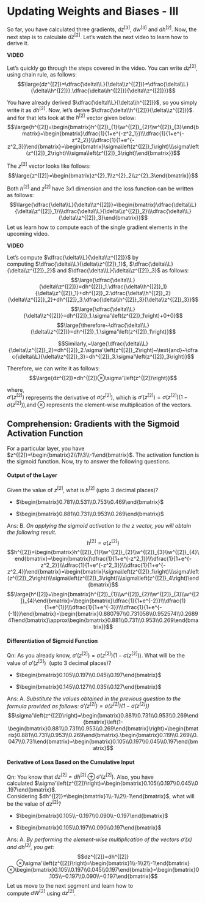 # Updating Weights and Biases - III

So far, you have calculated three gradients, $dz^{[3]}$, $dw^{[3]}$ and $dh^{[2]}$. Now, the next step is to calculate $dz^{[2]}$. Let’s watch the next video to learn how to derive it.

**VIDEO**

Let’s quickly go through the steps covered in the video. You can write $dz^{[2]}$, using chain rule, as follows:
$$\large{dz^{[2]}=\dfrac{\delta\\L}{\delta\\z^{[2]}}=\dfrac{\delta\\L}{\delta\\h^{[2]}}.\dfrac{\delta\\h^{[2]}}{\delta\\z^{[2]}}}$$

You have already derived $\dfrac{\delta\\L}{\delta\\h^{[2]}}$, so you simply write it as $dh^{[2]}$. Now, let’s derive $\dfrac{\delta\\h^{[2]}}{\delta\\z^{[2]}}$. and for that lets look at the $h^{[2]}$ vector given below:
$$\large{h^{[2]}=\begin{bmatrix}h^{[2]}_{1}\\w^{[2]}_{2}\\w^{[2]}_{3}\end{bmatrix}=\begin{bmatrix}\dfrac{1}{1+e^{-z^2_1}}\\\dfrac{1}{1+e^{-z^2_2}}\\\dfrac{1}{1+e^{-z^2_3}}\end{bmatrix}=\begin{bmatrix}\sigma\left(z^{[2]}_1\right)\\\sigma\left(z^{[2]}_2\right)\\\sigma\left(z^{[2]}_3\right)\end{bmatrix}}$$

The $z^{[2]}$ vector looks like follows:
$$\large{z^{[2]}=\begin{bmatrix}z^{2}_1\\z^{2}_2\\z^{2}_3\end{bmatrix}}$$

Both $h^{[2]}$ and $z^{[2]}$ have $3x1$ dimension and the loss function can be written as follows:
$$\large{\dfrac{\delta\\L}{\delta\\z^{[2]}}=\begin{bmatrix}\dfrac{\delta\\L}{\delta\\z^{[2]}_1}\\\dfrac{\delta\\L}{\delta\\z^{[2]}_2}\\\dfrac{\delta\\L}{\delta\\z^{[2]}_3}\end{bmatrix}}$$
Let us learn how to compute each of the single gradient elements in the upcoming video.

**VIDEO**

Let’s compute $\dfrac{\delta\\L}{\delta\\z^{[2]}}$ by computing $\dfrac{\delta\\L}{\delta\\z^{[2]}_1}$, $\dfrac{\delta\\L}{\delta\\z^{[2]}_2}$ and $\dfrac{\delta\\L}{\delta\\z^{[2]}_3}$ as follows:
$$\large{\dfrac{\delta\\L}{\delta\\z^{[2]}}=dh^{[2]}_1.\dfrac{\delta\\h^{[2]}_1}{\delta\\z^{[2]}_1}+dh^{[2]}_2.\dfrac{\delta\\h^{[2]}_2}{\delta\\z^{[2]}_2}+dh^{[2]}_3.\dfrac{\delta\\h^{[2]}_3}{\delta\\z^{[2]}_3}}$$
$$\large{\dfrac{\delta\\L}{\delta\\z^{[2]}}=dh^{[2]}_1.\sigma'\left(z^{[2]}_1\right)+0+0}$$
$$\large{\therefore~\dfrac{\delta\\L}{\delta\\z^{[2]}}=dh^{[2]}_1.\sigma'\left(z^{[2]}_1\right)}$$

$$Similarly,~\large{\dfrac{\delta\\L}{\delta\\z^{[2]}_2}=dh^{[2]}_2.\sigma'\left(z^{[2]}_2\right)~\text{and}~\dfrac{\delta\\L}{\delta\\z^{[2]}_3}=dh^{[2]}_3.\sigma'\left(z^{[2]}_3\right)}$$

Therefore, we can write it as follows:
$$\large{dz^{[2]}=dh^{[2]}⊗\sigma'\left(z^{[2]}\right)}$$

where,  
$\sigma'\left(z^{[2]}\right)$ represents the derivative of $\sigma\left(z^{[2]}\right)$, which is $\sigma'\left(z^{[2]}\right)=\sigma\left(z^{[2]}\right)\left(1−\sigma\left(z^{[2]}\right)\right)$,and ⊗ represents the element-wise multiplication of the vectors.

## Comprehension: Gradients with the Sigmoid Activation Function

For a particular layer, you have $z^{[2]}=\begin{bmatrix}2\\1\\3\\-1\end{bmatrix}$. The activation function is the sigmoid function. Now, try to answer the following questions.

#### Output of the Layer

Given the value of $z^{[2]}$, what is $h^{[2]}$ (upto 3 decimal places)?

- $\begin{bmatrix}0.781\\0.531\\0.753\\0.469\end{bmatrix}$

- $\begin{bmatrix}0.881\\0.731\\0.953\\0.269\end{bmatrix}$

Ans: B. *On applying the sigmoid activation to the z vector, you will obtain the following result.*
$$h^{[2]}=\sigma\left(z^{[2]}\right)$$$$h^{[2]}=\begin{bmatrix}h^{[2]}_{1}\\w^{[2]}_{2}\\w^{[2]}_{3}\\w^{[2]}_{4}\end{bmatrix}=\begin{bmatrix}\dfrac{1}{1+e^{-z^2_1}}\\\dfrac{1}{1+e^{-z^2_2}}\\\dfrac{1}{1+e^{-z^2_3}}\\\dfrac{1}{1+e^{-z^2_4}}\end{bmatrix}=\begin{bmatrix}\sigma\left(z^{[2]}_1\right)\\\sigma\left(z^{[2]}_2\right)\\\sigma\left(z^{[2]}_3\right)\\\sigma\left(z^{[2]}_4\right)\end{bmatrix}$$$$\large{h^{[2]}=\begin{bmatrix}h^{[2]}_{1}\\w^{[2]}_{2}\\w^{[2]}_{3}\\w^{[2]}_{4}\end{bmatrix}=\begin{bmatrix}\dfrac{1}{1+e^{-2}}\\\dfrac{1}{1+e^{1}}\\\dfrac{1}{1+e^{-3}}\\\dfrac{1}{1+e^{-(-1)}}\end{bmatrix}=\begin{bmatrix}0.880797\\0.731058\\0.952574\\0.268941\end{bmatrix}\approx\begin{bmatrix}0.881\\0.731\\0.953\\0.269\end{bmatrix}}$$
#### Differentiation of Sigmoid Function

Qn: As you already know, $\sigma'\left(z^{[2]}\right)=\sigma\left(z^{[2]}\right)\left(1−\sigma\left(z^{[2]}\right)\right)$. What will be the value of $\sigma'\left(z^{[2]}\right)$  (upto 3 decimal places)?

- $\begin{bmatrix}0.105\\0.197\\0.045\\0.197\end{bmatrix}$

- $\begin{bmatrix}0.145\\0.127\\0.035\\0.127\end{bmatrix}$

Ans: A. *Substitute the values obtained in the previous question to the formula provided as follows: $\sigma'\left(z^{[2]}\right)=\sigma\left(z^{[2]}\right)\left(1−\sigma\left(z^{[2]}\right)\right)$*
$$\sigma'\left(z^{[2]}\right)=\begin{bmatrix}0.881\\0.731\\0.953\\0.269\end{bmatrix}\left(1-\begin{bmatrix}0.881\\0.731\\0.953\\0.269\end{bmatrix}\right)=\begin{bmatrix}0.881\\0.731\\0.953\\0.269\end{bmatrix}.\begin{bmatrix}0.119\\0.269\\0.047\\0.731\end{bmatrix}=\begin{bmatrix}0.105\\0.197\\0.045\\0.197\end{bmatrix}$$

#### Derivative of Loss Based on the Cumulative Input

Qn: You know that $dz^{[2]}=dh^{[2]}⊕\sigma'\left(z^{[2]}\right)$. Also, you have calculated $\sigma'\left(z^{[2]}\right)=\begin{bmatrix}0.105\\0.197\\0.045\\0.197\end{bmatrix}$. Considering $dh^{[2]}=\begin{bmatrix}1\\-1\\2\\-1\end{bmatrix}$, what will be the value of $dz^{[2]}$?

- $\begin{bmatrix}0.105\\−0.197\\0.090\\−0.197\end{bmatrix}$

- $\begin{bmatrix}0.105\\0.197\\0.090\\0.197\end{bmatrix}$

Ans: A. *By performing the element-wise multiplication of the vectors $\sigma'(x)$ and $dh^{[2]}$, you get:* $$dz^{[2]}=dh^{[2]}⊗\sigma'\left(z^{[2]}\right)=\begin{bmatrix}1\\-1\\2\\-1\end{bmatrix}⊗\begin{bmatrix}0.105\\0.197\\0.045\\0.197\end{bmatrix}=\begin{bmatrix}0.105\\−0.197\\0.090\\−0.197\end{bmatrix}$$
Let us move to the next segment and learn how to compute $dW^{[2]}$ using $dz^{[2]}$.
